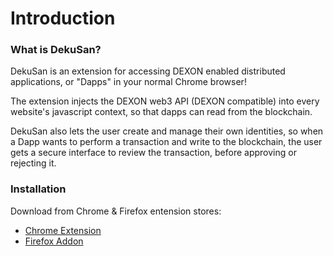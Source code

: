 # Introduction

### What is DekuSan?
DekuSan is an extension for accessing DEXON enabled distributed applications, or "Dapps" in your normal Chrome browser!

The extension injects the DEXON web3 API (DEXON compatible) into every website's javascript context, so that dapps can read from the blockchain.

DekuSan also lets the user create and manage their own identities, so when a Dapp wants to perform a transaction and write to the blockchain, the user gets a secure interface to review the transaction, before approving or rejecting it.

### Installation
Download from Chrome & Firefox entension stores:
- [Chrome Extension](https://chrome.google.com/webstore/detail/dekusan/anlicggbddjeebblaidciapponbpegoj)
- [Firefox Addon](https://addons.mozilla.org/en-US/firefox/addon/dekusan/)
